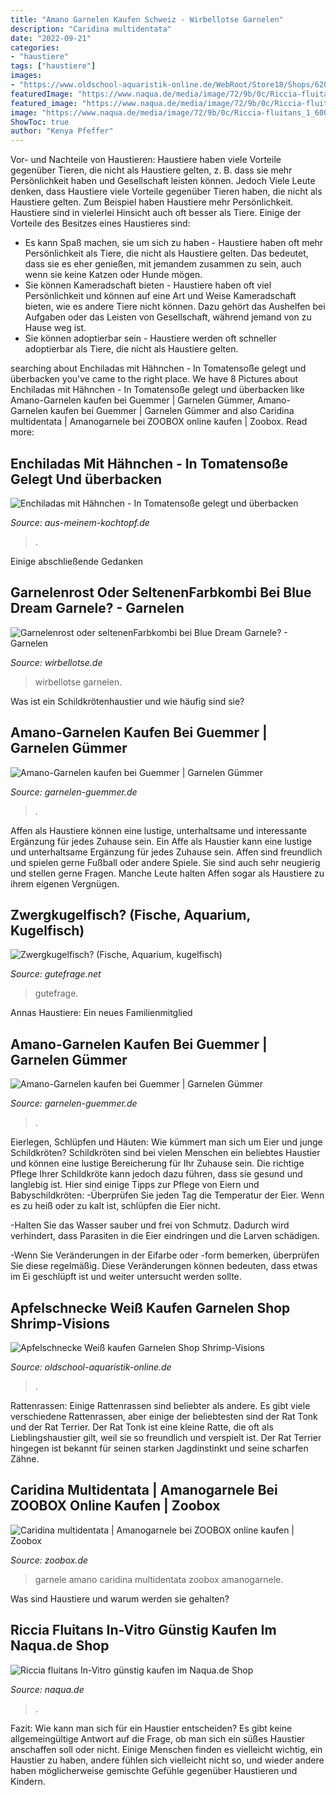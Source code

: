 ```yaml
---
title: "Amano Garnelen Kaufen Schweiz - Wirbellotse Garnelen"
description: "Caridina multidentata"
date: "2022-09-21"
categories:
- "haustiere"
tags: ["haustiere"]
images:
- "https://www.oldschool-aquaristik-online.de/WebRoot/Store18/Shops/62020582/4D03/67EA/7CB4/27C2/A758/C0A8/2935/B478/Apfelschnecke_weiss_2.jpg"
featuredImage: "https://www.naqua.de/media/image/72/9b/0c/Riccia-fluitans_1_600x600@2x.jpg"
featured_image: "https://www.naqua.de/media/image/72/9b/0c/Riccia-fluitans_1_600x600@2x.jpg"
image: "https://www.naqua.de/media/image/72/9b/0c/Riccia-fluitans_1_600x600@2x.jpg"
ShowToc: true
author: "Kenya Pfeffer"
---
```



Vor- und Nachteile von Haustieren: Haustiere haben viele Vorteile gegenüber Tieren, die nicht als Haustiere gelten, z. B. dass sie mehr Persönlichkeit haben und Gesellschaft leisten können. Jedoch
Viele Leute denken, dass Haustiere viele Vorteile gegenüber Tieren haben, die nicht als Haustiere gelten. Zum Beispiel haben Haustiere mehr Persönlichkeit. Haustiere sind in vielerlei Hinsicht auch oft besser als Tiere. Einige der Vorteile des Besitzes eines Haustieres sind:
- Es kann Spaß machen, sie um sich zu haben - Haustiere haben oft mehr Persönlichkeit als Tiere, die nicht als Haustiere gelten. Das bedeutet, dass sie es eher genießen, mit jemandem zusammen zu sein, auch wenn sie keine Katzen oder Hunde mögen.
- Sie können Kameradschaft bieten - Haustiere haben oft viel Persönlichkeit und können auf eine Art und Weise Kameradschaft bieten, wie es andere Tiere nicht können. Dazu gehört das Aushelfen bei Aufgaben oder das Leisten von Gesellschaft, während jemand von zu Hause weg ist.
- Sie können adoptierbar sein - Haustiere werden oft schneller adoptierbar als Tiere, die nicht als Haustiere gelten.

	

		
searching about Enchiladas mit Hähnchen - In Tomatensoße gelegt und überbacken you've came to the right place. We have 8 Pictures about Enchiladas mit Hähnchen - In Tomatensoße gelegt und überbacken like Amano-Garnelen kaufen bei Guemmer | Garnelen Gümmer, Amano-Garnelen kaufen bei Guemmer | Garnelen Gümmer and also Caridina multidentata | Amanogarnele bei ZOOBOX online kaufen | Zoobox. Read more:
		
    
## Enchiladas Mit Hähnchen - In Tomatensoße Gelegt Und überbacken

<img loading=lazy src="https://aus-meinem-kochtopf.de/wp-content/uploads/2010/09/enchiladas.jpg" onerror="this.onerror=null;this.src='https://tse1.mm.bing.net/th?id=OIP.hE_MfZLmz1dSSxjIb0Co7wHaFj&amp;pid=15.1';" alt="Enchiladas mit Hähnchen - In Tomatensoße gelegt und überbacken">

_Source: aus-meinem-kochtopf.de_

>. 

	

Einige abschließende Gedanken

    
## Garnelenrost Oder SeltenenFarbkombi Bei Blue Dream Garnele? - Garnelen

<img loading=lazy src="https://www.wirbellotse.de/attachment/23534-cf40394d-a426-4a42-86ce-55c3f4865db1-jpeg/" onerror="this.onerror=null;this.src='https://tse2.mm.bing.net/th?id=OIP.kxtrry7jnVt27_AzW9LtXQHaFh&amp;pid=15.1';" alt="Garnelenrost oder seltenenFarbkombi bei Blue Dream Garnele? - Garnelen">

_Source: wirbellotse.de_

>wirbellotse garnelen. 

	

Was ist ein Schildkrötenhaustier und wie häufig sind sie?

    
## Amano-Garnelen Kaufen Bei Guemmer | Garnelen Gümmer

<img loading=lazy src="https://www.garnelen-guemmer.de/media/image/dc/ce/0d/temp3036_3.jpg" onerror="this.onerror=null;this.src='https://tse3.mm.bing.net/th?id=OIP.Pk-RlGOb01LfpOu57UDr6wHaFj&amp;pid=15.1';" alt="Amano-Garnelen kaufen bei Guemmer | Garnelen Gümmer">

_Source: garnelen-guemmer.de_

>. 

	

Affen als Haustiere können eine lustige, unterhaltsame und interessante Ergänzung für jedes Zuhause sein.
Ein Affe als Haustier kann eine lustige und unterhaltsame Ergänzung für jedes Zuhause sein. Affen sind freundlich und spielen gerne Fußball oder andere Spiele. Sie sind auch sehr neugierig und stellen gerne Fragen. Manche Leute halten Affen sogar als Haustiere zu ihrem eigenen Vergnügen.

    
## Zwergkugelfisch? (Fische, Aquarium, Kugelfisch)

<img loading=lazy src="https://images.gutefrage.net/media/fragen/bilder/zwergkugelfisch/4_original.jpg?v=1486060157000" onerror="this.onerror=null;this.src='https://tse3.mm.bing.net/th?id=OIP.7RX53dWl1QE1ERXGOjkM7QHaHa&amp;pid=15.1';" alt="Zwergkugelfisch? (Fische, Aquarium, kugelfisch)">

_Source: gutefrage.net_

>gutefrage. 

	

Annas Haustiere: Ein neues Familienmitglied

    
## Amano-Garnelen Kaufen Bei Guemmer | Garnelen Gümmer

<img loading=lazy src="https://www.garnelen-guemmer.de/media/image/e8/b8/3d/temp3036_0.jpg" onerror="this.onerror=null;this.src='https://tse4.mm.bing.net/th?id=OIP.XsTleDbcRyFab9g-GkRh0QHaFj&amp;pid=15.1';" alt="Amano-Garnelen kaufen bei Guemmer | Garnelen Gümmer">

_Source: garnelen-guemmer.de_

>. 

	

Eierlegen, Schlüpfen und Häuten: Wie kümmert man sich um Eier und junge Schildkröten?
Schildkröten sind bei vielen Menschen ein beliebtes Haustier und können eine lustige Bereicherung für Ihr Zuhause sein. Die richtige Pflege Ihrer Schildkröte kann jedoch dazu führen, dass sie gesund und langlebig ist. Hier sind einige Tipps zur Pflege von Eiern und Babyschildkröten:
-Überprüfen Sie jeden Tag die Temperatur der Eier. Wenn es zu heiß oder zu kalt ist, schlüpfen die Eier nicht.

-Halten Sie das Wasser sauber und frei von Schmutz. Dadurch wird verhindert, dass Parasiten in die Eier eindringen und die Larven schädigen.

-Wenn Sie Veränderungen in der Eifarbe oder -form bemerken, überprüfen Sie diese regelmäßig. Diese Veränderungen können bedeuten, dass etwas im Ei geschlüpft ist und weiter untersucht werden sollte.

    
## Apfelschnecke Weiß Kaufen Garnelen Shop Shrimp-Visions

<img loading=lazy src="https://www.oldschool-aquaristik-online.de/WebRoot/Store18/Shops/62020582/4D03/67EA/7CB4/27C2/A758/C0A8/2935/B478/Apfelschnecke_weiss_2.jpg" onerror="this.onerror=null;this.src='https://tse3.mm.bing.net/th?id=OIP.KXOQ7waw4Lt6OiZvQwQSGQHaHa&amp;pid=15.1';" alt="Apfelschnecke Weiß kaufen Garnelen Shop Shrimp-Visions">

_Source: oldschool-aquaristik-online.de_

>. 

	

Rattenrassen: Einige Rattenrassen sind beliebter als andere.
Es gibt viele verschiedene Rattenrassen, aber einige der beliebtesten sind der Rat Tonk und der Rat Terrier. Der Rat Tonk ist eine kleine Ratte, die oft als Lieblingshaustier gilt, weil sie so freundlich und verspielt ist. Der Rat Terrier hingegen ist bekannt für seinen starken Jagdinstinkt und seine scharfen Zähne.

    
## Caridina Multidentata | Amanogarnele Bei ZOOBOX Online Kaufen | Zoobox

<img loading=lazy src="https://zoobox.de/media/image/a1/70/51/Caridina_multidentata_2.png" onerror="this.onerror=null;this.src='https://tse3.mm.bing.net/th?id=OIP.jrcivFfweuPlraktiD_hfwHaFk&amp;pid=15.1';" alt="Caridina multidentata | Amanogarnele bei ZOOBOX online kaufen | Zoobox">

_Source: zoobox.de_

>garnele amano caridina multidentata zoobox amanogarnele. 

	

Was sind Haustiere und warum werden sie gehalten?

    
## Riccia Fluitans In-Vitro Günstig Kaufen Im Naqua.de Shop

<img loading=lazy src="https://www.naqua.de/media/image/72/9b/0c/Riccia-fluitans_1_600x600@2x.jpg" onerror="this.onerror=null;this.src='https://tse1.mm.bing.net/th?id=OIP.epe4muDa2ETJrdIGPzvRmQHaHy&amp;pid=15.1';" alt="Riccia fluitans In-Vitro günstig kaufen im Naqua.de Shop">

_Source: naqua.de_

>. 

	

Fazit: Wie kann man sich für ein Haustier entscheiden?
Es gibt keine allgemeingültige Antwort auf die Frage, ob man sich ein süßes Haustier anschaffen soll oder nicht. Einige Menschen finden es vielleicht wichtig, ein Haustier zu haben, andere fühlen sich vielleicht nicht so, und wieder andere haben möglicherweise gemischte Gefühle gegenüber Haustieren und Kindern.

